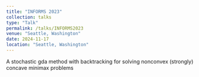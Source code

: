 ```yaml
---
title: "INFORMS 2023"
collection: talks
type: "Talk"
permalink: /talks/INFORMS2023
venue: "Seattle, Washington"
date: 2024-11-17
location: "Seattle, Washington"
---
```


A stochastic gda method with backtracking for solving nonconvex (strongly) concave minimax problems
